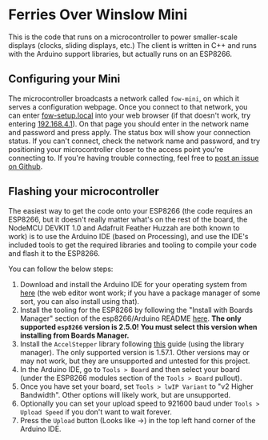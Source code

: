 # Ferries Over Winslow Mini
This is the code that runs on a microcontroller to power smaller-scale displays (clocks, sliding displays, etc.) The client is written in C++ and runs with the Arduino support libraries, but actually runs on an ESP8266.
## Configuring your Mini
The microcontroller broadcasts a network called `fow-mini`, on which it serves a configuration webpage. Once you connect to that network, you can enter [fow-setup.local](http://fow-setup.local) into your web browser (if that doesn't work, try entering [192.168.4.1](http://192.168.4.1)). On that page you should enter in the network name and password and press apply. The status box will show your connection status. If you can't connect, check the network name and password, and try positioning your microcontroller closer to the access point you're connecting to. If you're having trouble connecting, feel free to [post an issue on Github](https://github.com/pietroglyph/fow/issues/new).
## Flashing your microcontroller
The easiest way to get the code onto your ESP8266 (the code requires an ESP8266, but it doesn't really matter what's on the rest of the board, the NodeMCU DEVKIT 1.0 and Adafruit Feather Huzzah are both known to work) is to use the Arduino IDE (based on Processing), and use the IDE's included tools to get the required libraries and tooling to compile your code and flash it to the ESP8266.

You can follow the below steps:
1. Download and install the Arduino IDE for your operating system from [here](https://www.arduino.cc/en/Main/Software) (the web editor wont work; if you have a package manager of some sort, you can also install using that).
2. Install the tooling for the ESP8266 by following the "Install with Boards Manager" section of the esp8266/Arduino README [here](https://github.com/esp8266/Arduino#installing-with-boards-manager). **The only supported `esp8266` version is 2.5.0! You must select this version when installing from Boards Manager.**
3. Install the `AccelStepper` library following [this](https://www.arduino.cc/en/Guide/Libraries#toc3) guide (using the library manager). The only supported version is 1.57.1. Other versions may or may not work, but they are unsupported and untested for this project.
4. In the Arduino IDE, go to `Tools > Board` and then select your board (under the ESP8266 modules section of the `Tools > Board` pullout).
5. Once you have set your board, set `Tools > lwIP Variant` to "v2 Higher Bandwidth". Other options will likely work, but are unsupported.
6. Optionally you can set your upload speed to 921600 baud under `Tools > Upload Speed` if you don't want to wait forever.
7. Press the `Upload` button (Looks like ->) in the top left hand corner of the Arduino IDE.
